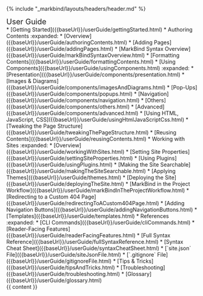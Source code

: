 {% include "_markbind/layouts/headers/header.md" %}

<div id="flex-body">
  <nav id="site-nav">
    <div class="site-nav-top">
      <div class="fw-bold mb-2" style="font-size: 1.25rem;">
        User Guide
      </div>
    </div>
    <div class="nav-component slim-scroll">
      <site-nav>
* [Getting Started]({{baseUrl}}/userGuide/gettingStarted.html)
* Authoring Contents :expanded:
  * [Overview]({{baseUrl}}/userGuide/authoringContents.html)
  * [Adding Pages]({{baseUrl}}/userGuide/addingPages.html)
  * [MarkBind Syntax Overview]({{baseUrl}}/userGuide/markBindSyntaxOverview.html)
  * [Formatting Contents]({{baseUrl}}/userGuide/formattingContents.html)
  * [Using Components]({{baseUrl}}/userGuide/usingComponents.html) :expanded:
    * [Presentation]({{baseUrl}}/userGuide/components/presentation.html)
    * [Images & Diagrams]({{baseUrl}}/userGuide/components/imagesAndDiagrams.html)
    * [Pop-Ups]({{baseUrl}}/userGuide/components/popups.html)
    * [Navigation]({{baseUrl}}/userGuide/components/navigation.html)
    * [Others]({{baseUrl}}/userGuide/components/others.html)
    * [Advanced]({{baseUrl}}/userGuide/components/advanced.html)
  * [Using HTML, JavaScript, CSS]({{baseUrl}}/userGuide/usingHtmlJavaScriptCss.html)
  * [Tweaking the Page Structure]({{baseUrl}}/userGuide/tweakingThePageStructure.html)
  * [Reusing Contents]({{baseUrl}}/userGuide/reusingContents.html)
* Working with Sites :expanded:
  * [Overview]({{baseUrl}}/userGuide/workingWithSites.html)
  * [Setting Site Properties]({{baseUrl}}/userGuide/settingSiteProperties.html)
  * [Using Plugins]({{baseUrl}}/userGuide/usingPlugins.html)
  * [Making the Site Searchable]({{baseUrl}}/userGuide/makingTheSiteSearchable.html)
  * [Applying Themes]({{baseUrl}}/userGuide/themes.html)
  * [Deploying the Site]({{baseUrl}}/userGuide/deployingTheSite.html)
  * [MarkBind in the Project Workflow]({{baseUrl}}/userGuide/markBindInTheProjectWorkflow.html)
  * [Redirecting to a Custom 404 Page]({{baseUrl}}/userGuide/redirectingToACustom404Page.html)
  * [Adding Navigation Buttons]({{baseUrl}}/userGuide/addingNavigationButtons.html)
  * [Templates]({{baseUrl}}/userGuide/templates.html)
* References :expanded:
  * [CLI Commands]({{baseUrl}}/userGuide/cliCommands.html)
  * [Reader-Facing Features]({{baseUrl}}/userGuide/readerFacingFeatures.html)
  * [Full Syntax Reference]({{baseUrl}}/userGuide/fullSyntaxReference.html)
  * [Syntax Cheat Sheet]({{baseUrl}}/userGuide/syntaxCheatSheet.html)
  * [`site.json` File]({{baseUrl}}/userGuide/siteJsonFile.html)
  * [`.gitignore` File]({{baseUrl}}/userGuide/gitignoreFile.html)
  * [Tips & Tricks]({{baseUrl}}/userGuide/tipsAndTricks.html)
  * [Troubleshooting]({{baseUrl}}/userGuide/troubleshooting.html)
  * [Glossary]({{baseUrl}}/userGuide/glossary.html)
      </site-nav>
    </div>
  <collapse-expand-buttons />
  </nav>
  <div id="content-wrapper">
    <breadcrumb />
    {{ content }}
  </div>
  <nav id="page-nav">
    <div class="nav-component slim-scroll">
      <page-nav />
    </div>
  </nav>
  <scroll-top-button></scroll-top-button>
</div>

<include src="footers/footer.md" />
